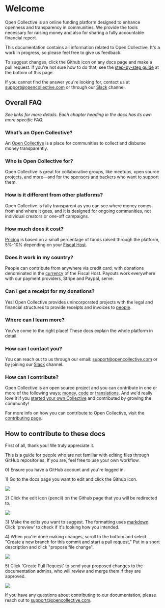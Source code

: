 # Welcome

Open Collective is an online funding platform designed to enhance openness and transparency in communities. We provide the tools necessary for raising money and also for sharing a fully accountable financial report.

This documentation contains all information related to Open Collective. It's a work in progress, so please feel free to give us feedback.

To suggest changes, click the Github icon on any docs page and make a pull request. If you're not sure how to do that, see the [step-by-step guide](./#how-to-contribute-to-these-docs) at the bottom of this page.

If you cannot find the answer you're looking for, contact us at [support@opencollective.com](mailto:support@opencollective.com) or through our [Slack](https://opencollective.slack.com) channel.

## Overall FAQ

_See links for more details. Each chapter heading in the docs has its own more specific FAQ._

### What’s an Open Collective?

An [Open Collective](product/) is a place for communities to collect and disburse money transparently.

### Who is Open Collective for?

Open Collective is great for collaborative groups, like meetups, open source projects, [and more](collectives/#what-is-open-collective-good-for)—and for the [sponsors and backers](backers-and-sponsors/) who want to support them.

### How is it different from other platforms?

 Open Collective is fully transparent as you can see where money comes from and where it goes, and it is designed for ongoing communities, not individual creators or one-off campaigns.

### How much does it cost?

[Pricing](about/pricing.md) is based on a small percentage of funds raised through the platform, 5%-10% depending on your [Fiscal Host](hosts/).

### Does it work in my country?

People can contribute from anywhere via credit card, with donations denominated in the [currency](product/currencies.md) of the Fiscal Host. Payouts work everywhere with our payment providers, Stripe and Paypal, serve. 

### Can I get a receipt for my donations?

Yes! Open Collective provides unincorporated projects with the legal and financial structures to provide receipts and invoices to [people](backers-and-sponsors/).

### Where can I learn more?

You've come to the right place! These docs explain the whole platform in detail.

### How can I contact you?

You can reach out to us through our email: [support@opencollective.com](mailto:support@opencollective.com) or by joining our [Slack](https://opencollective.slack.com) channel.

### How can I contribute?

Open Collective is an open source project and you can contribute in one or more of the following ways; [money](https://opencollective.com/opencollectiveinc), [code](http://github.com/opencollective) or [translations](https://crowdin.com/project/opencollective). And we'd really love it if you [started your own Collective](https://opencollective.com/create) and contributed by growing the community!

For more info on how you can contribute to Open Collective, visit the [contributing page](https://docs.opencollective.com/help/about/contributing).

## How to contribute to these docs

First of all, thank you! We truly appreciate it. 

This is a guide for people who are not familiar with editing files through GitHub repositories. If you are, feel free to use your own workflow.

0\) Ensure you have a GitHub account and you're logged in.

1\) Go to the docs page you want to edit and click the Github icon.

![](.gitbook/assets/screen-shot-2019-04-29-at-4.40.54-pm.png)

2\) Click the edit icon \(pencil\) on the Github page that you will be redirected to.

![](.gitbook/assets/screen-shot-2019-04-29-at-4.42.55-pm.png)

3\) Make the edits you want to suggest. The formatting uses [markdown](https://www.markdownguide.org/cheat-sheet/). Click 'preview' to check if it's looking how you intended.

4\) When you're done making changes, scroll to the bottom and select "Create a new branch for this commit and start a pull request." Put in a short description and click "propose file change".

![](.gitbook/assets/screen-shot-2019-04-29-at-4.48.27-pm.png)

5\) Click 'Create Pull Request' to send your proposed changes to the documentation admins, who will review and merge them if they are approved.

![](.gitbook/assets/screen-shot-2019-04-29-at-4.53.57-pm.png)

If you have any questions about contributing to our documentation, please reach out to support@opencollective.com. 


